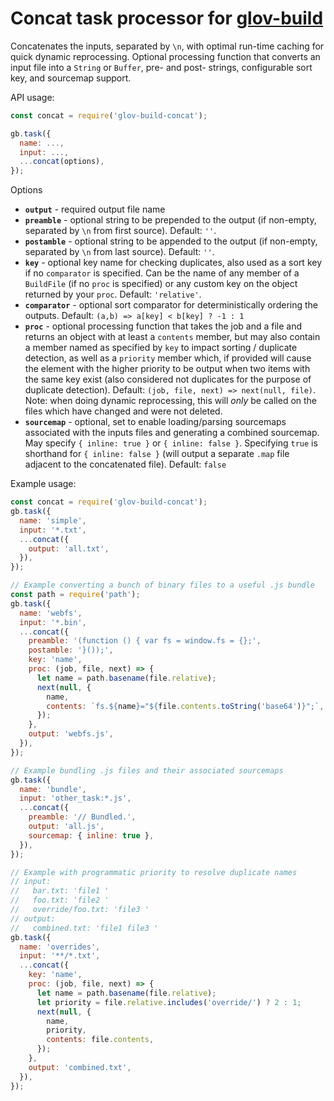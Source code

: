 Concat task processor for [glov-build](https://github.com/Jimbly/glov-build)
=============================

Concatenates the inputs, separated by `\n`, with optimal run-time caching for quick dynamic reprocessing.  Optional processing function that converts an input file into a `String` or `Buffer`, pre- and post- strings, configurable sort key, and sourcemap support.

API usage:
```javascript
const concat = require('glov-build-concat');

gb.task({
  name: ...,
  input: ...,
  ...concat(options),
});
```
Options
* **`output`** - required output file name
* **`preamble`** - optional string to be prepended to the output (if non-empty, separated by `\n` from first source).  Default: `''`.
* **`postamble`** - optional string to be appended to the output (if non-empty, separated by `\n` from last source).  Default: `''`.
* **`key`** - optional key name for checking duplicates, also used as a sort key if no `comparator` is specified.  Can be the name of any member of a `BuildFile` (if no `proc` is specified) or any custom key on the object returned by your `proc`.  Default: `'relative'`.
* **`comparator`** - optional sort comparator for deterministically ordering the outputs.  Default: `(a,b) => a[key] < b[key] ? -1 : 1`
* **`proc`** - optional processing function that takes the job and a file and returns an object with at least a `contents` member, but may also contain a member named as specified by `key` to impact sorting / duplicate detection, as well as a `priority` member which, if provided will cause the element with the higher priority to be output when two items with the same key exist (also considered not duplicates for the purpose of duplicate detection).  Default: `(job, file, next) => next(null, file)`.  Note: when doing dynamic reprocessing, this will *only* be called on the files which have changed and were not deleted.
* **`sourcemap`** - optional, set to enable loading/parsing sourcemaps associated with the inputs files and generating a combined sourcemap.  May specify `{ inline: true }` or `{ inline: false }`.  Specifying `true` is shorthand for `{ inline: false }` (will output a separate `.map` file adjacent to the concatenated file).  Default: `false`


Example usage:
```javascript
const concat = require('glov-build-concat');
gb.task({
  name: 'simple',
  input: '*.txt',
  ...concat({
    output: 'all.txt',
  }),
});

// Example converting a bunch of binary files to a useful .js bundle
const path = require('path');
gb.task({
  name: 'webfs',
  input: '*.bin',
  ...concat({
    preamble: '(function () { var fs = window.fs = {};',
    postamble: '}());',
    key: 'name',
    proc: (job, file, next) => {
      let name = path.basename(file.relative);
      next(null, {
        name,
        contents: `fs.${name}="${file.contents.toString('base64')}";`,
      });
    },
    output: 'webfs.js',
  }),
});

// Example bundling .js files and their associated sourcemaps
gb.task({
  name: 'bundle',
  input: 'other_task:*.js',
  ...concat({
    preamble: '// Bundled.',
    output: 'all.js',
    sourcemap: { inline: true },
  }),
});

// Example with programmatic priority to resolve duplicate names
// input:
//   bar.txt: 'file1 '
//   foo.txt: 'file2 '
//   override/foo.txt: 'file3 '
// output:
//   combined.txt: 'file1 file3 '
gb.task({
  name: 'overrides',
  input: '**/*.txt',
  ...concat({
    key: 'name',
    proc: (job, file, next) => {
      let name = path.basename(file.relative);
      let priority = file.relative.includes('override/') ? 2 : 1;
      next(null, {
        name,
        priority,
        contents: file.contents,
      });
    },
    output: 'combined.txt',
  }),
});
```
